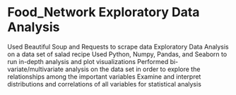 # Food_Network Exploratory Data Analysis
Used Beautiful Soup and Requests to scrape data
Exploratory Data Analysis on a data set of salad recipe
Used Python, Numpy, Pandas, and Seaborn to run in-depth analysis and plot visualizations
Performed bi-variate/multivariate analysis on the data set in order to explore the relationships among the important variables
Examine and interpret distributions and correlations of all variables for statistical analysis
